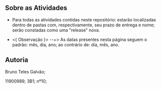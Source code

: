 ## Sobre as Atividades


* Para todas as atividades contidas neste repositório: estarão localizadas dentro de pastas com, respectivamente, seu prazo de entrega e nome; serão constadas como uma "release" nova.


* <{ Observação }>  --+>
As datas presentes nesta página seguem o padrão: mês, dia, ano; ao contrário de: dia, mês, ano.




## Autoria
Bruno Teles Galvão;

11900989; 3B1; nº10;








